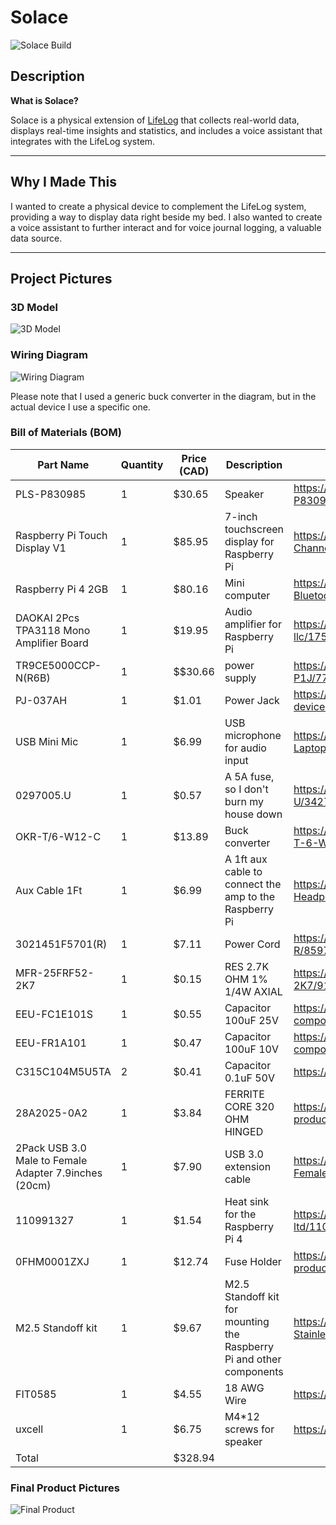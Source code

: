 # Solace
![Solace Build](https://hc-cdn.hel1.your-objectstorage.com/s/v3/b1d7d9f75eed66be460fd089f704f1a9c68dcea9_img_4140_medium.jpeg)
## Description

**What is Solace?**

Solace is a physical extension of [LifeLog](https://github.com/jaxfry/LifeLog) that collects real-world data, displays real-time insights and statistics, and includes a voice assistant that integrates with the LifeLog system.

---

## Why I Made This

I wanted to create a physical device to complement the LifeLog system, providing a way to display data right beside my bed. I also wanted to create a voice assistant to further interact and for voice journal logging, a valuable data source.

---

## Project Pictures

### 3D Model

![3D Model](https://hc-cdn.hel1.your-objectstorage.com/s/v3/2b9eb8abc3eefa078e364038368a2c1ae50b5851_cleanshot_2025-07-08_at_13.30.27_2x.png)

### Wiring Diagram

![Wiring Diagram](https://hc-cdn.hel1.your-objectstorage.com/s/v3/94208fc16c89ac5b3baafca2eabae22fe82fc5b8_cleanshot_2025-07-06_at_00.52.57_2x.png)

Please note that I used a generic buck converter in the diagram, but in the actual device I use a specific one.

### Bill of Materials (BOM)
|Part Name                                            |Quantity|Price (CAD)|Description                                                         |Link                                                                                                |
|-----------------------------------------------------|--------|-----------|--------------------------------------------------------------------|----------------------------------------------------------------------------------------------------|
|PLS-P830985                                          |1       |$30.65     |Speaker                                                             |https://www.digikey.ca/en/products/detail/peerless-by-tymphany/PLS-P830985/6211132                  |
|Raspberry Pi Touch Display V1                        |1       |$85.95     |7-inch touchscreen display for Raspberry Pi                         |https://www.amazon.ca/DAOKAI-TPA3118-Amplifier-Single-Channel/dp/B0BCK9ZRC4/                        |
|Raspberry Pi 4 2GB                                   |1       |$80.16     |Mini computer                                                       |https://www.amazon.ca/Raspberry-Model-2019-Quad-Bluetooth/dp/B07TD42S27/                            |
|DAOKAI 2Pcs TPA3118 Mono Amplifier Board             |1       |$19.95     |Audio amplifier for Raspberry Pi                                    |https://www.digikey.ca/en/products/detail/adafruit-industries-llc/1752/4990780                      |
|TR9CE5000CCP-N(R6B)                                  |1       |$$30.66    |power supply                                                        |https://www.digikey.ca/en/products/detail/mean-well-usa-inc/GST60A12-P1J/7703712                    |
|PJ-037AH                                             |1       |$1.01      |Power Jack                                                          |https://www.digikey.ca/en/products/detail/same-sky-formerly-cui-devices/PJ-037AH/1644547            |
|USB Mini Mic                                         |1       |$6.99      |USB microphone for audio input                                      |https://www.amazon.ca/Mini-Microphone-Skype-Desktop-Laptop/dp/B076BC2Y3W/                           |
|0297005.U                                            |1       |$0.57      |A 5A fuse, so I don't burn my house down                            |https://www.digikey.ca/en/products/detail/littelfuse-inc/0297005-U/3427486                          |
|OKR-T/6-W12-C                                        |1       |$13.89     |Buck converter                                                      |https://www.digikey.ca/en/products/detail/murata-power-solutions-inc/OKR-T-6-W12-C/2199629          |
|Aux Cable 1Ft                                        |1       |$6.99      |A 1ft aux cable to connect the amp to the Raspberry Pi              |https://www.amazon.ca/Tan-QY-Auxiliary-Compatible-Headphones/dp/B08BNMJ3ND/                         |
|3021451F5701(R)                                      |1       |$7.11      |Power Cord                                                          |https://www.digikey.ca/en/products/detail/globtek-inc/3021451F5701-R/8597816                        |
|MFR-25FRF52-2K7                                      |1       |$0.15      |RES 2.7K OHM 1% 1/4W AXIAL                                          |https://www.digikey.ca/en/products/detail/yageo/MFR-25FRF52-2K7/9138955                             |
|EEU-FC1E101S                                         |1       |$0.55      |Capacitor 100uF 25V                                                 |https://www.digikey.ca/en/products/detail/panasonic-electronic-components/EEU-FC1E101S/266278       |
|EEU-FR1A101                                          |1       |$0.47      |Capacitor 100uF 10V                                                 |https://www.digikey.ca/en/products/detail/panasonic-electronic-components/EEU-FR1A101/2433507       |
|C315C104M5U5TA                                       |2       |$0.41      |Capacitor 0.1uF 50V                                                 |https://www.digikey.ca/en/products/detail/kemet/C315C104M5U5TA/817927                               |
|28A2025-0A2                                          |1       |$3.84      |FERRITE CORE 320 OHM HINGED                                         |https://www.digikey.ca/en/products/detail/laird-signal-integrity-products/28A2025-0A2/242803        |
|2Pack USB 3.0 Male to Female Adapter 7.9inches (20cm)|1       |$7.90      |USB 3.0 extension cable                                             |https://www.amazon.ca/Female-Extension-Cable-Male-Female/dp/B084WPG7QG/                             |
|110991327                                            |1       |$1.54      |Heat sink for the Raspberry Pi 4                                    |https://www.digikey.ca/en/products/detail/seeed-technology-co-ltd/110991327/10451876                |
|0FHM0001ZXJ                                          |1       |$12.74     |Fuse Holder                                                         |https://www.digikey.ca/en/products/detail/littelfuse-commercial-vehicle-products/0FHM0001ZXJ/2004060|
|M2.5 Standoff kit                                    |1       |$9.67      |M2.5 Standoff kit for mounting the Raspberry Pi and other components|https://www.amazon.ca/XLX-Male-Female-Female-Female-Assortment-Stainless/dp/B07FMV5RMG/             |
|FIT0585                                              |1       |$4.55      |18 AWG Wire                                                         |https://www.digikey.ca/en/products/detail/dfrobot/FIT0585/9559254?gQT=1                             |
|uxcell                                               |1       |$6.75      |M4*12 screws for speaker                                            |https://www.amazon.ca/gp/product/B0F1YR73PB/                                                        |
|Total                                                |        |$328.94    |                                                                    |                                                                                                    |

### Final Product Pictures
![Final Product](https://hc-cdn.hel1.your-objectstorage.com/s/v3/f3e7e89f0f9093afc290d6db3b98a75e148a24c3_img_4138.jpeg)